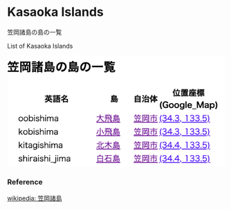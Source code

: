 Kasaoka Islands 
===============

笠岡諸島の島の一覧

List of Kasaoka Islands 


![kasaoka islands](https://github.com/ohwada/World_Countries/blob/main/geoPandas/polygon_explode/okayama/island_list/kasaoka_islands/screenshots/kasaoka_islands.png)

### Reference

[wikipedia: 笠岡諸島](https://ja.wikipedia.org/wiki/Category:%E7%AC%A0%E5%B2%A1%E8%AB%B8%E5%B3%B6)
